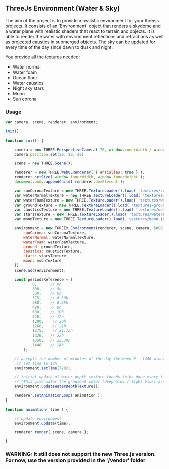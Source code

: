 ## ThreeJs Environment (Water & Sky)

The aim of the project is to provide a realistic environment for your threejs projects. It consists of an 'Environment' object that renders a skydome and a water plane with realistic shaders that react to terrain and objects.
It is able to render the water with environment reflections and refractions as well as projected caustics in submerged objects. The sky can be updated for every time of the day since dawn to dusk and night.

You provide all the textures needed:
* Water normal
* Water foam
* Ocean floor
* Water caustics
* Night sky stars
* Moon
* Sun corona

### Usage

```javascript
var camera, scene, renderer, environment;

init();

function init() {

	camera = new THREE.PerspectiveCamera( 70, window.innerWidth / window.innerHeight, 0.01, 10 );
	camera.position.set(20, 20, 20)

	scene = new THREE.Scene();

	renderer = new THREE.WebGLRenderer( { antialias: true } );
	renderer.setSize( window.innerWidth, window.innerHeight );
	document.body.appendChild( renderer.domElement );

    var sunCoronaTexture = new THREE.TextureLoader().load( 'textures/corona.png' );
    var waterNormalTexture = new THREE.TextureLoader().load( 'textures/waterNormal.png' );
    var waterFoamTexture = new THREE.TextureLoader().load( 'textures/waterFoam.png' );
    var groundTexture = new THREE.TextureLoader().load( 'textures/ground.png' );
    var causticsTexture = new THREE.TextureLoader().load( 'textures/waterCaustics.png' );
    var starsTexture = new THREE.TextureLoader().load( 'textures/waterFoam.jpg' );
    var moonTexture = new THREE.TextureLoader().load( 'textures/moon.jpg' );

    environment = new THREEx.Environment(renderer, scene, camera, 5000, 100, 0, -100, {
        sunCorona: sunCoronaTexture,
        waterNormal: waterNormalTexture,
        waterFoam: waterFoamTexture,
        ground: groundTexture,
        caustics: causticsTexture,
        stars: starsTexture,
        moon: moonTexture
    });
    scene.add(environment);

    const periodsReference = [
            0,      // 0h
            300,    // 5h
            360,    // 6h
            375,    // 6.30h
            380,    // 6.35h
            480,    // 8h
            600,    // 10h
            720,    // 12h
            1200,    // 20h
            1260,    // 21h
            1275,    // 21.15h
            1320,   // 22h
            1350,   // 22.30h
            1440    // 24h
        ];

    // accepts the number of minutes of the day (between 0 - 1440 minutes) (0h - 24h)
     // set time to 12h
    environment.setTime(720);

    // initial update of water depth texture (needs to be done every time new terrain static objects are added to the scene)
    // (This give water the gradient color (deep blue / light blue) according to the depth of the ocean floor bellow)
    environment.updateWaterDepthTexture();

    renderer.setAnimationLoop( animation );
}

function animation( time ) {

    // update environment
    environment.update(time);

	renderer.render( scene, camera );

}
```



### WARNING: It still does not support the new Three.js version. For now, use the version provided in the '/vendor' folder
